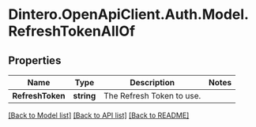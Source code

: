 # Dintero.OpenApiClient.Auth.Model.RefreshTokenAllOf

## Properties

Name | Type | Description | Notes
------------ | ------------- | ------------- | -------------
**RefreshToken** | **string** | The Refresh Token to use.  | 

[[Back to Model list]](../README.md#documentation-for-models) [[Back to API list]](../README.md#documentation-for-api-endpoints) [[Back to README]](../README.md)

